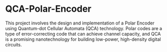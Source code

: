 # QCA-Polar-Encoder
This project involves the design and implementation of a Polar Encoder using Quantum-dot Cellular Automata (QCA) technology. Polar codes are a type of error-correcting code that can achieve channel capacity, and QCA is a promising nanotechnology for building low-power, high-density digital circuits.
